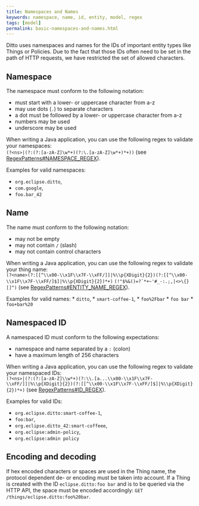 ```yaml
---
title: Namespaces and Names
keywords: namespace, name, id, entity, model, regex
tags: [model]
permalink: basic-namespaces-and-names.html
---
```


Ditto uses namespaces and names for the IDs of important entity types like Things or Policies. Due to the fact that 
those IDs often need to be set in the path of HTTP requests, we have restricted the set of allowed characters.

## Namespace

The namespace must conform to the following notation:
* must start with a lower- or uppercase character from a-z
* may use dots (`.`) to separate characters
* a dot must be followed by a lower- or uppercase character from a-z
* numbers may be used
* underscore may be used
	
When writing a Java application, you can use the following regex to validate your namespaces: <br/>
    ``(?<ns>|(?:(?:[a-zA-Z]\w*+)(?:\.[a-zA-Z]\w*+)*+))``
    (see [RegexPatterns#NAMESPACE_REGEX](https://github.com/eclipse/ditto/blob/master/model/base/src/main/java/org/eclipse/ditto/model/base/entity/id/RegexPatterns.java)).
	
Examples for valid namespaces:
* `org.eclipse.ditto`,
* `com.google`,
* `foo.bar_42`

## Name

The name must conform to the following notation:
* may not be empty
* may not contain `/` (slash)
* may not contain control characters

When writing a Java application, you can use the following regex to validate your thing name: <br/>
    ``(?<name>(?:[[^\\x00-\\x1F\\x7F-\\xFF/]]|%\\p{XDigit}{2})(?:[[^\\x00-\\x1F\\x7F-\\xFF/]$]|%\\p{XDigit}{2})*+)``
    ``(!"$%&()=?`*+~'#_-:.;,|<>\{}[]^)`` 
    (see [RegexPatterns#ENTITY_NAME_REGEX](https://github.com/eclipse/ditto/blob/master/model/base/src/main/java/org/eclipse/ditto/model/base/entity/id/RegexPatterns.java)).

Examples for valid names:
    * `ditto`,
    * `smart-coffee-1`,
    * `foo%2Fbar`
    * `foo bar`
    * `foo+bar%20`
    


## Namespaced ID

A namespaced ID must conform to the following expectations:
* namespace and name separated by a `:` (colon)
* have a maximum length of 256 characters

When writing a Java application, you can use the following regex to validate your namespaced IDs: <br/>
	``(?<ns>|(?:(?:[a-zA-Z]\\w*+)(?:\\.[a...\\x00-\\x1F\\x7F-\\xFF/]]|%\\p{XDigit}{2})(?:[[^\\x00-\\x1F\\x7F-\\xFF/]$]|%\\p{XDigit}{2})*+)`` 
	(see [RegexPatterns#ID_REGEX](https://github.com/eclipse/ditto/blob/master/model/base/src/main/java/org/eclipse/ditto/model/base/entity/id/RegexPatterns.java)).

Examples for valid IDs:
* `org.eclipse.ditto:smart-coffee-1`,
* `foo:bar`,
* `org.eclipse.ditto_42:smart-coffeee`,
* `org.eclipse:admin-policy`,
* `org.eclipse:admin policy`

## Encoding and decoding

If hex encoded characters or spaces are used in the Thing name, the protocol dependent de- or encoding must be 
taken into account. If a Thing is created with the ID `eclipse.ditto:foo bar` and is to be queried via the HTTP API, 
the space must be encoded accordingly: `GET /things/eclipse.ditto:foo%20bar`.
